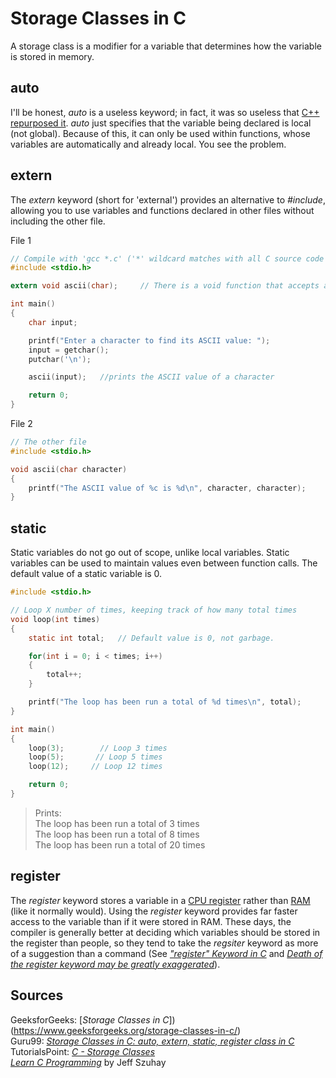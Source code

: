 # Storage Classes in C
A storage class is a modifier for a variable that determines how the variable is stored in memory.

## auto
I'll be honest, _auto_ is a useless keyword; in fact, it was so useless that [C++ repurposed it](https://docs.microsoft.com/en-us/cpp/cpp/auto-cpp?view=msvc-160#remarks).
_auto_ just specifies that the variable being declared is local (not global). Because of this, it can only be used within functions, whose variables are automatically and
already local. You see the problem.

## extern
The _extern_ keyword (short for 'external') provides an alternative to _#include_, allowing you to use variables and functions declared in other files without including the
other file.

File 1
```C
// Compile with 'gcc *.c' ('*' wildcard matches with all C source code files)
#include <stdio.h>

extern void ascii(char);     // There is a void function that accepts a char in another file

int main()
{
    char input;

    printf("Enter a character to find its ASCII value: ");
    input = getchar();
    putchar('\n');

    ascii(input);   //prints the ASCII value of a character

    return 0;
}
```

File 2
```C
// The other file
#include <stdio.h>

void ascii(char character)
{
    printf("The ASCII value of %c is %d\n", character, character);
}
```

## static
Static variables do not go out of scope, unlike local variables. Static variables can be used to maintain values even between function calls.
The default value of a static variable is 0.

```C
#include <stdio.h>

// Loop X number of times, keeping track of how many total times
void loop(int times)
{
    static int total;   // Default value is 0, not garbage.

    for(int i = 0; i < times; i++)
    {
        total++;
    }

    printf("The loop has been run a total of %d times\n", total);
}

int main()
{
    loop(3);        // Loop 3 times
    loop(5);       // Loop 5 times
    loop(12);     // Loop 12 times

    return 0;
}
```
> Prints: <br />
> The loop has been run a total of 3 times <br />
> The loop has been run a total of 8 times <br />
> The loop has been run a total of 20 times <br />

## register
The _register_ keyword stores a variable in a [CPU register](https://whatis.techtarget.com/definition/register) rather than [RAM](https://www.studytonight.com/computer-architecture/random-access-memory) (like it normally would). Using the _register_ keyword provides far faster access to the variable than if it were stored in RAM.
These days, the compiler is generally better at deciding which variables should be stored in the register than people, so they tend to take the _regsiter_ keyword
as more of a suggestion than a command (See [_"register" Keyword in C_](https://stackoverflow.com/questions/578202/register-keyword-in-c) and [_Death of the register keyword may be greatly exaggerated_](https://blog.bytellect.com/software-development/c-cplusplus/death-of-the-register-keyword-may-be-exaggerated/)).

## Sources
GeeksforGeeks: [_Storage Classes in C_])(https://www.geeksforgeeks.org/storage-classes-in-c/) <br />
Guru99: [_Storage Classes in C: auto, extern, static, register class in C_](https://www.guru99.com/c-storage-classes.html) <br />
TutorialsPoint: [_C - Storage Classes_](https://www.tutorialspoint.com/cprogramming/c_storage_classes.htm) <br />
[_Learn C Programming_](https://www.barnesandnoble.com/w/learn-c-programming-jeff-szuhay/1137258930) by Jeff Szuhay <br />
